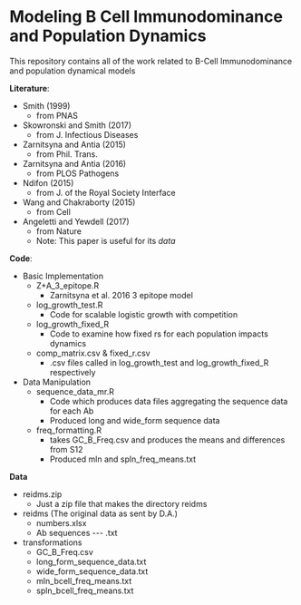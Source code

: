 # Modeling B Cell Immunodominance and Population Dynamics
This repository contains all of the work related to B-Cell Immunodominance and population dynamical models

**Literature**:
* Smith (1999)
  - from PNAS
* Skowronski and Smith (2017)
  - from J. Infectious Diseases
* Zarnitsyna and Antia (2015)
  - from Phil. Trans.
* Zarnitsyna and Antia (2016)
  - from PLOS Pathogens
* Ndifon (2015)
  - from J. of the Royal Society Interface
* Wang and Chakraborty (2015)
  - from Cell
* Angeletti and Yewdell (2017)
  - from Nature
  - Note: This paper is useful for its *data*

**Code**:
* Basic Implementation
  * Z+A_3_epitope.R
     - Zarnitsyna et al. 2016 3 epitope model
  * log_growth_test.R
    - Code for scalable logistic growth with competition
  * log_growth_fixed_R
    - Code to examine how fixed rs for each population impacts dynamics
  * comp_matrix.csv & fixed_r.csv
    - .csv files called in log_growth_test and log_growth_fixed_R respectively
* Data Manipulation
  * sequence_data_mr.R
    - Code which produces data files aggregating the sequence data for each Ab
    - Produced long and wide_form sequence data
  * freq_formatting.R
    - takes GC_B_Freq.csv and produces the means and differences from S12
    - Produced mln and spln_freq_means.txt

**Data**
* reidms.zip
  * Just a zip file that makes the directory reidms
* reidms (The original data as sent by D.A.)
  * numbers.xlsx
  * Ab sequences --- .txt
* transformations
  * GC_B_Freq.csv
  * long_form_sequence_data.txt
  * wide_form_sequence_data.txt
  * mln_bcell_freq_means.txt
  * spln_bcell_freq_means.txt
